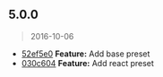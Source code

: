 <a name="5.0.0"></a>
## 5.0.0
> 2016-10-06

* [52ef5e0](https://github.com/simondegraeve/babel-preset-saya/commit/52ef5e0) **Feature:** Add base preset
* [030c604](https://github.com/simondegraeve/babel-preset-saya/commit/030c604) **Feature:** Add react preset

